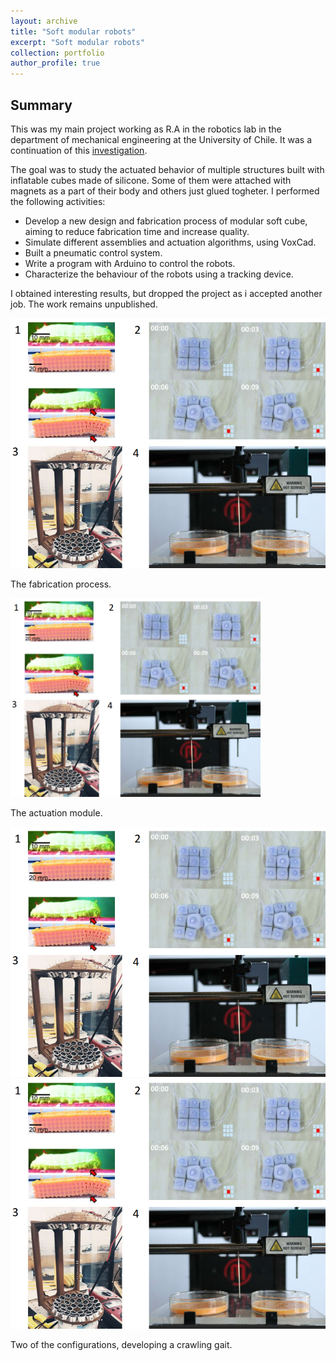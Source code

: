 ```yaml
---
layout: archive
title: "Soft modular robots"
excerpt: "Soft modular robots"
collection: portfolio
author_profile: true
---
```


## Summary

This was my main project working as R.A in the robotics lab in the department of mechanical engineering at the University of Chile. It was a continuation of this [investigation](https://www.researchgate.net/publication/312121627_Soft_Modular_Robotic_Cubes_Toward_Replicating_Morphogenetic_Movements_of_the_Embryo).

The goal was to study the actuated behavior of multiple structures built with inflatable cubes made of silicone. Some of them were attached with magnets as a part of their body and others just glued togheter. I performed the following activities:

- Develop a new design and fabrication process of modular soft cube, aiming to reduce fabrication time and increase quality.
- Simulate different assemblies and actuation algorithms, using VoxCad.
- Built a pneumatic control system.
- Write a program with Arduino to control the robots.
- Characterize the behaviour of the robots using a tracking device.

I obtained interesting results, but dropped the project as i accepted another job. The work remains unpublished.

<img src="/images/colsup.png" width="750">

The fabrication process.

<img src="/images/colsup.png" width="400">

The actuation module.

<img src="/images/colsup.png" width="750">

<img src="/images/colsup.png" width="750">

Two of the configurations, developing a crawling gait.









